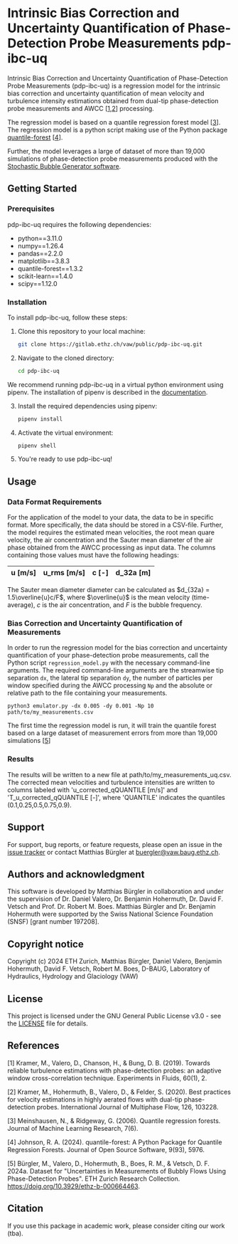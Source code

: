 # Intrinsic Bias Correction and Uncertainty Quantification of Phase-Detection Probe Measurements pdp-ibc-uq

Intrinsic Bias Correction and Uncertainty Quantification of Phase-Detection Probe Measurements (pdp-ibc-uq) is a regression model for the intrinsic bias correction and uncertainty quantification of mean velocity and turbulence intensity estimations obtained from dual-tip phase-detection probe measurements and AWCC \[[1](#References),[2](#References)\] processing.

The regression model is based on a quantile regression forest model \[[3](#References)\]. The regression model is a python script making use of the Python package [quantile-forest](https://github.com/zillow/quantile-forest) \[[4](#References)\]. 

Further, the model leverages a large of dataset of more than 19,000 simulations of phase-detection probe measurements produced with the [Stochastic Bubble Generator software](https://gitlab.ethz.ch/vaw/public/pdp-sim-tf.git). 


## Getting Started

### Prerequisites

pdp-ibc-uq requires the following dependencies:

- python==3.11.0
- numpy==1.26.4
- pandas==2.2.0
- matplotlib==3.8.3
- quantile-forest==1.3.2
- scikit-learn==1.4.0
- scipy==1.12.0

### Installation

To install pdp-ibc-uq, follow these steps:

1. Clone this repository to your local machine:

    ```bash
    git clone https://gitlab.ethz.ch/vaw/public/pdp-ibc-uq.git
    ```

2. Navigate to the cloned directory:

    ```bash
    cd pdp-ibc-uq
    ```

We recommend running pdp-ibc-uq in a virtual python environment using pipenv. The installation of pipenv is described in the [documentation](docs/user/setup_python_environment.md).

3. Install the required dependencies using pipenv:

    ```bash
    pipenv install
    ```

4. Activate the virtual environment:

    ```bash
    pipenv shell
    ```

5. You're ready to use pdp-ibc-uq!

## Usage

### Data Format Requirements

For the application of the model to your data, the data to be in specific format. More specifically, the data should be stored in a CSV-file. Further, the model requires the estimated mean velocities, the root mean quare velocity, the air concentration and the Sauter mean diameter of the air phase obtained from the AWCC processing as input data. The columns containing those values must have the following headings:

|u [m/s]|u_rms [m/s]|c [-]|d_32a [m]|
|-------|-----------|-----|---------|

The Sauter mean diameter diameter can be calculated as $d_{32a} = 1.5\overline{u}c/F$, where $\overline{u}$ is the mean velocity (time-average), $c$ is the air concentration, and $F$ is the bubble frequency.


### Bias Correction and Uncertainty Quantification of Measurements

In order to run the regression model for the bias correction and uncertainty quantification of your phase-detection probe measurements, call the Python script `regression_model.py` with the necessary command-line arguments. The required command-line arguments are the streamwise tip separation `dx`, the lateral tip separation `dy`, the number of particles per window specified during the AWCC processing `Np` and the absolute or relative path to the file containing your measurements.

```
python3 emulator.py -dx 0.005 -dy 0.001 -Np 10 path/to/my_measurements.csv
```

The first time the regression model is run, it will train the quantile forest based on a large dataset of measurement errors from more than 19,000 simulations \[[5](#References)\]


### Results

The results will be written to a new file at path/to/my_measurements_uq.csv. The corrected mean velocities and turbulence intensities are written to columns labeled with 'u_corrected_qQUANTILE [m/s]' and 'T_u_corrected_qQUANTILE [-]', where 'QUANTILE' indicates the quantiles (0.1,0.25,0.5,0.75,0.9).

## Support

For support, bug reports, or feature requests, please open an issue in the [issue tracker](https://gitlab.ethz.ch/vaw/multiphade/mpd/-/issues) or contact Matthias Bürgler at <buergler@vaw.baug.ethz.ch>.


## Authors and acknowledgment

This software is developed by Matthias Bürgler in collaboration and under the supervision of Dr. Daniel Valero, Dr. Benjamin Hohermuth, Dr. David F. Vetsch and Prof. Dr. Robert M. Boes. Matthias Bürgler and Dr. Benjamin Hohermuth were supported by the Swiss National Science Foundation (SNSF) [grant number 197208].


## Copyright notice

Copyright (c) 2024 ETH Zurich, Matthias Bürgler, Daniel Valero, Benjamin Hohermuth, David F. Vetsch, Robert M. Boes, D-BAUG, Laboratory of Hydraulics, Hydrology and Glaciology (VAW)

## License

This project is licensed under the GNU General Public License v3.0 - see the [LICENSE](LICENSE) file for details.

## References

[1] Kramer, M., Valero, D., Chanson, H., & Bung, D. B. (2019). Towards reliable turbulence estimations with phase-detection probes: an adaptive window cross-correlation technique. Experiments in Fluids, 60(1), 2.

[2] Kramer, M., Hohermuth, B., Valero, D., & Felder, S. (2020). Best practices for velocity estimations in highly aerated flows with dual-tip phase-detection probes. International Journal of Multiphase Flow, 126, 103228.

[3] Meinshausen, N., & Ridgeway, G. (2006). Quantile regression forests. Journal of Machine Learning Research, 7(6).

[4] Johnson, R. A. (2024). quantile-forest: A Python Package for Quantile Regression Forests. Journal of Open Source Software, 9(93), 5976.

[5] Bürgler, M., Valero, D., Hohermuth, B., Boes, R. M., \&  Vetsch, D. F. 2024a. Dataset for "Uncertainties in Measurements of Bubbly Flows Using Phase-Detection Probes". ETH Zurich Research Collection. https://doig.org/10.3929/ethz-b-000664463.

## Citation

If you use this package in academic work, please consider citing our work (tba).